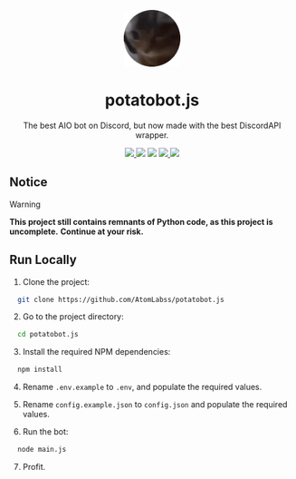 <p align="center">
  <img width="100" src="https://raw.githubusercontent.com/AtomLabss/potatobot.js/main/assets/images/potatobot_animated_circle.gif?s=200&v=4" />
</p>

<h1 align="center">potatobot.js</h1>

<p align="center">
    The best AIO bot on Discord, but now made with the best DiscordAPI wrapper.
</p>

<p align="center">
    <a href="https://discord.gg/dmhkzYqGQw">
      <img src="https://img.shields.io/discord/1233502082686779412?color=7489d5&logo=discord&logoColor=ffffff" />
    </a>
    <img src="https://img.shields.io/github/actions/workflow/status/AtomLabss/potatobot.js/node.js.yml">
    <img src="https://img.shields.io/static/v1?label=status&message=alpha&color=red">
    <a href="https://top.gg/bot/1226487228914602005">
      <img src="https://img.shields.io/badge/vote-darkred?logo=top.gg&label=top.gg" />
    </a>
    <a href="https://discord.com/api/oauth2/authorize?client_id=1295370632321699973">
      <img src="https://img.shields.io/badge/invite-brightgreen?logo=discord&logoColor=ffffff&label=OAuth2&color=7489d5" />
    </a>
</p>

## Notice

> [!WARNING]
> **This project still contains remnants of Python code, as this project is uncomplete.**
> **Continue at your risk.**

## Run Locally

1. Clone the project:

```bash
  git clone https://github.com/AtomLabss/potatobot.js
```

2. Go to the project directory:

```bash
  cd potatobot.js
```

3. Install the required NPM dependencies:

```bash
  npm install
```

4. Rename `.env.example` to `.env`, and populate the required values.
5. Rename `config.example.json` to `config.json` and populate the required values.

6. Run the bot:

```bash
  node main.js
```

7. Profit.